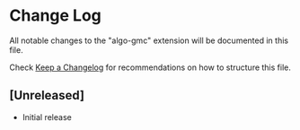 # Change Log

All notable changes to the "algo-gmc" extension will be documented in this file.

Check [Keep a Changelog](http://keepachangelog.com/) for recommendations on how to structure this file.

## [Unreleased]

- Initial release
